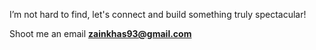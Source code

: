 I’m not hard to find, let's connect and build something truly spectacular!

Shoot me an email **zainkhas93@gmail.com**
